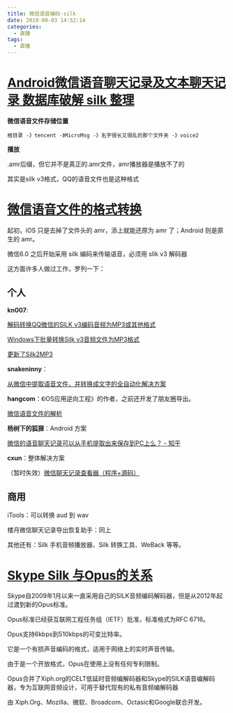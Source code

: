 ```yaml
---
title: 微信语音编码-silk
date: 2019-09-03 14:52:14
categories:
  - 直播
tags:
  - 直播
---
```


# [Android微信语音聊天记录及文本聊天记录 数据库破解 silk 整理](http://blog.csdn.net/voler_HJL/article/details/53788126) #

**微信语音文件存储位置**

	根目录 -》tencent -》MicroMsg -》名字很长又很乱的那个文件夹 -》voice2 

**播放**

.amr后缀，但它并不是真正的.amr文件，amr播放器是播放不了的 

其实是silk v3格式，QQ的语音文件也是这种格式 

# [微信语音文件的格式转换](http://www.jianshu.com/p/71137d5acf78) #

起初，iOS 只是去掉了文件头的 amr，添上就能还原为 amr 了；Android 则是原生的 amr。

微信6.0 之后开始采用 silk 编码来传输语音，必须用 slik v3 解码器

这方面许多人做过工作，罗列一下：

## 个人 ##

**kn007**: 

[解码转换QQ微信的SILK v3编码音频为MP3或其他格式](https://kn007.net/topics/decoding-qq-wechat-silk-v3-encoded-audio-to-mp3-or-other-formats/)

[Windows下批量转换Silk v3音频文件为MP3格式](https://kn007.net/topics/batch-convert-silk-v3-audio-files-to-mp3-in-windows/)

[更新了Silk2MP3](https://kn007.net/topics/update-silk2mp3-to-official-version/)

**snakeninny**：

[从微信中提取语音文件，并转换成文字的全自动化解决方案](http://bbs.iosre.com/t/topic/3199)

**hangcom**：《iOS应用逆向工程》的作者，之前还开发了朋友圈导出。

[微信语音文件的解析](https://zhuanlan.zhihu.com/p/21783890)

**杨树下的狐狸**：Android 方案

[微信的语音聊天记录可以从手机提取出来保存到PC上么？ - 知乎](https://www.zhihu.com/question/19909162/answer/80640430)

**cxun**：整体解决方案

（暂时失效）[微信聊天记录查看器（程序+源码）](http://www.cnblogs.com/cxun/p/4338643.html)

## 商用 ##

iTools：可以转换 aud 到 wav

楼月微信聊天记录导出恢复助手：同上

其他还有：Silk 手机音频播放器、Silk 转换工具、WeBack 等等。

# [Skype Silk 与Opus的关系](http://tiger-beach.blogspot.com/2014/04/skype-silk-opus.html) #

Skype自2009年1月以来一直采用自己的SILK音频编码解码器，但是从2012年起过渡到新的Opus标准。

Opus标准已经获互联网工程任务组（IETF）批准，标准格式为RFC 6716。

Opus支持6kbps到510kbps的可变比特率。

它是一个有损声音编码的格式，适用于网络上的实时声音传输。

由于是一个开放格式，Opus在使用上没有任何专利限制。

Opus合并了Xiph.org的CELT低延时音频编解码器和Skype的SILK语音编解码器，专为互联网音频设计，可用于替代现有的私有音频编解码器

由 Xiph.Org、Mozilla、微软、Broadcom、Octasic和Google联合开发。
